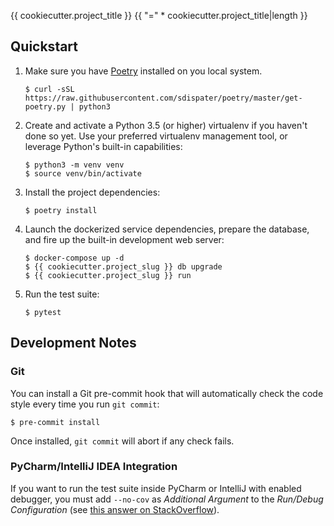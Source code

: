 {{ cookiecutter.project_title }}
{{ "=" * cookiecutter.project_title|length }}

Quickstart
----------

 1. Make sure you have [Poetry][1] installed on you local system.

        $ curl -sSL https://raw.githubusercontent.com/sdispater/poetry/master/get-poetry.py | python3

 2. Create and activate a Python 3.5 (or higher) virtualenv if you haven't
    done so yet.  Use your preferred virtualenv management tool, or leverage
    Python's built-in capabilities:

        $ python3 -m venv venv
        $ source venv/bin/activate

 3. Install the project dependencies:

        $ poetry install

 4. Launch the dockerized service dependencies, prepare the database, and fire
    up the built-in development web server:

        $ docker-compose up -d
        $ {{ cookiecutter.project_slug }} db upgrade
        $ {{ cookiecutter.project_slug }} run

 5. Run the test suite:

        $ pytest

[1]: https://poetry.eustace.io/


Development Notes
-----------------

### Git

You can install a Git pre-commit hook that will automatically check the code
style every time you run `git commit`:

    $ pre-commit install

Once installed, `git commit` will abort if any check fails.


### PyCharm/IntelliJ IDEA Integration

If you want to run the test suite inside PyCharm or IntelliJ with enabled
debugger, you must add `--no-cov` as *Additional Argument* to the *Run/Debug
Configuration* (see [this answer on StackOverflow][2]).

[2]: https://stackoverflow.com/questions/40718760/unable-to-debug-in-pycharm-with-pytest
